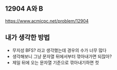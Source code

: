 ## 12904 A와 B

<https://www.acmicpc.net/problem/12904>

## 내가 생각한 방법

<!-- ![이미지](./img.png) -->

- 무지성 BFS? 라고 생각했는데 경우의 수가 너무 많다
- 생각해보니 그냥 문자열 뒤에서부터 깎아내가면 되잖아?
- 제일 뒤에 오는 문자열 기준으로 깎아내기하면 컷
